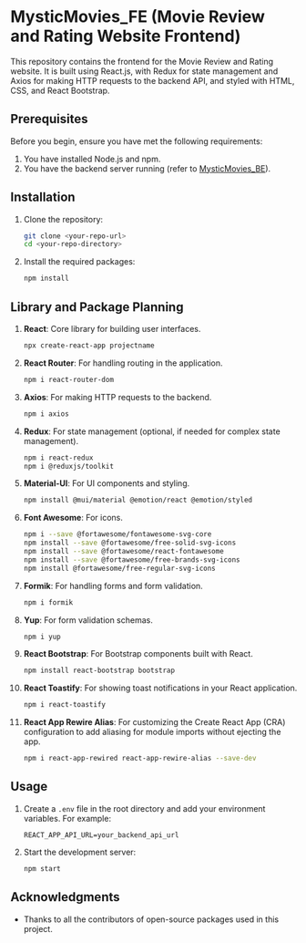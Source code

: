 # MysticMovies_FE (Movie Review and Rating Website Frontend)

This repository contains the frontend for the Movie Review and Rating website. It is built using React.js, with Redux for state management and Axios for making HTTP requests to the backend API, and styled with HTML, CSS, and React Bootstrap.

## Prerequisites

Before you begin, ensure you have met the following requirements:
1. You have installed Node.js and npm.
2. You have the backend server running (refer to [MysticMovies_BE](https://github.com/AleeshaRahimanNC/movie-review-rating-website_BE)).

## Installation

1. Clone the repository:
    ```bash
    git clone <your-repo-url>
    cd <your-repo-directory>
    ```

2. Install the required packages:
    ```bash
    npm install
    ```

## Library and Package Planning

1. **React**: Core library for building user interfaces.
    ```bash
    npx create-react-app projectname
    ```

2. **React Router**: For handling routing in the application.
    ```bash
    npm i react-router-dom
    ```

3. **Axios**: For making HTTP requests to the backend.
    ```bash
    npm i axios
    ```

4. **Redux**: For state management (optional, if needed for complex state management).
    ```bash
    npm i react-redux
    npm i @reduxjs/toolkit
    ```

5. **Material-UI**: For UI components and styling.
    ```bash
    npm install @mui/material @emotion/react @emotion/styled
    ```

6. **Font Awesome**: For icons.
    ```bash
    npm i --save @fortawesome/fontawesome-svg-core
    npm install --save @fortawesome/free-solid-svg-icons
    npm install --save @fortawesome/react-fontawesome
    npm install --save @fortawesome/free-brands-svg-icons
    npm install @fortawesome/free-regular-svg-icons
    ```

7. **Formik**: For handling forms and form validation.
    ```bash
    npm i formik
    ```

8. **Yup**: For form validation schemas.
    ```bash
    npm i yup
    ```

9. **React Bootstrap**: For Bootstrap components built with React.
    ```bash
    npm install react-bootstrap bootstrap
    ```

10. **React Toastify**: For showing toast notifications in your React application.
    ```bash
    npm i react-toastify
    ```

11. **React App Rewire Alias**: For customizing the Create React App (CRA) configuration to add aliasing for module imports without ejecting the app.
    ```bash
    npm i react-app-rewired react-app-rewire-alias --save-dev
    ```

## Usage

1. Create a `.env` file in the root directory and add your environment variables. For example:
    ```plaintext
    REACT_APP_API_URL=your_backend_api_url
    ```

2. Start the development server:
    ```bash
    npm start
    ```

## Acknowledgments

- Thanks to all the contributors of open-source packages used in this project.
